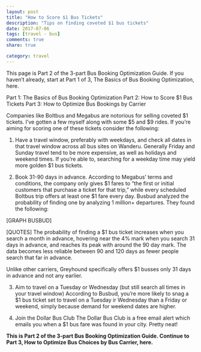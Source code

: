 ```yaml
---
layout: post
title: "How to Score $1 Bus Tickets"
description: "Tips on finding coveted $1 bus tickets"
date: 2017-07-06
tags: [travel - bus]
comments: true
share: true

category: travel
---
```


This page is Part 2 of the 3-part Bus Booking Optimization Guide. If you haven’t already, start at Part 1 of 3, The Basics of Bus Booking Optimization, here. 

Part 1: The Basics of Bus Booking Optimization
Part 2: How to Score $1 Bus Tickets
Part 3: How to Optimize Bus Bookings by Carrier

Companies like Boltbus and Megabus are notorious for selling coveted $1 tickets. I’ve gotten a few myself along with some $5 and $9 rides. If you’re aiming for scoring one of these tickets consider the following: 

1. Have a travel window, preferably with weekdays, and check all dates in that travel window across all bus sites on Wanderu. Generally Friday and Sunday travel tend to be more expensive, as well as holidays and weekend times. If you’re able to, searching for a weekday time may yield more golden $1 bus tickets. 

2. Book 31-90 days in advance. According to Megabus’ terms and conditions, the company only gives $1 fares to “the first or initial customers that purchase a ticket for that trip,” while every scheduled Boltbus trip offers at least one $1 fare every day. Busbud analyzed the probability of finding one by analyzing 1 million+ departures. They found the following:

[GRAPH BUSBUD] 

[QUOTES]
The probability of finding a $1 bus ticket increases when you search a month in advance, hovering near the 4% mark when you search 31 days in advance, and reaches its peak with around the 90 day mark. The data becomes less reliable between 90 and 120 days as fewer people search that far in advance.

Unlike other carriers, Greyhound specifically offers $1 busses only 31 days in advance and not any earlier. 

3. Aim to travel on a Tuesday or Wednesday (but still search all times in your travel window)
According to Busbud, you’re more likely to snag a $1 bus ticket set to travel on a Tuesday ir Wednesday than a Friday or weekend, simply because demand for weekend dates are higher.

4. Join the Dollar Bus Club
The Dollar Bus Club is a free email alert which emails you when a $1 bus fare was found in your city. Pretty neat!

__This is Part 2 of the 3-part Bus Booking Optimization Guide. Continue to Part 3, How to Optimize Bus Choices by Bus Carrier, here.__